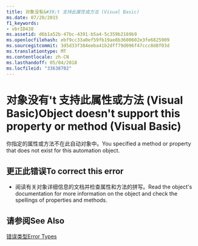 ```yaml
---
title: 对象没有&#39;t 支持此属性或方法 (Visual Basic)
ms.date: 07/20/2015
f1_keywords:
- vbrID438
ms.assetid: d6b1a52b-47bc-4391-b5a4-5c359b2169b9
ms.openlocfilehash: ebf9cc33a0ef59fb19ae8b3600602e3fe6825909
ms.sourcegitcommit: 3d5d33f384eeba41b2dff79d096f47ccc8d8f03d
ms.translationtype: MT
ms.contentlocale: zh-CN
ms.lasthandoff: 05/04/2018
ms.locfileid: "33638702"
---
```

# <a name="object-doesn39t-support-this-property-or-method-visual-basic"></a><span data-ttu-id="abf03-102">对象没有&#39;t 支持此属性或方法 (Visual Basic)</span><span class="sxs-lookup"><span data-stu-id="abf03-102">Object doesn&#39;t support this property or method (Visual Basic)</span></span>
<span data-ttu-id="abf03-103">你指定的属性或方法不在此自动对象中。</span><span class="sxs-lookup"><span data-stu-id="abf03-103">You specified a method or property that does not exist for this automation object.</span></span>  
  
## <a name="to-correct-this-error"></a><span data-ttu-id="abf03-104">更正此错误</span><span class="sxs-lookup"><span data-stu-id="abf03-104">To correct this error</span></span>  
  
-   <span data-ttu-id="abf03-105">阅读有关对象详细信息的文档并检查属性和方法的拼写。</span><span class="sxs-lookup"><span data-stu-id="abf03-105">Read the object's documentation for more information on the object and check the spellings of properties and methods.</span></span>  
  
## <a name="see-also"></a><span data-ttu-id="abf03-106">请参阅</span><span class="sxs-lookup"><span data-stu-id="abf03-106">See Also</span></span>  
 [<span data-ttu-id="abf03-107">错误类型</span><span class="sxs-lookup"><span data-stu-id="abf03-107">Error Types</span></span>](../../visual-basic/programming-guide/language-features/error-types.md)  

